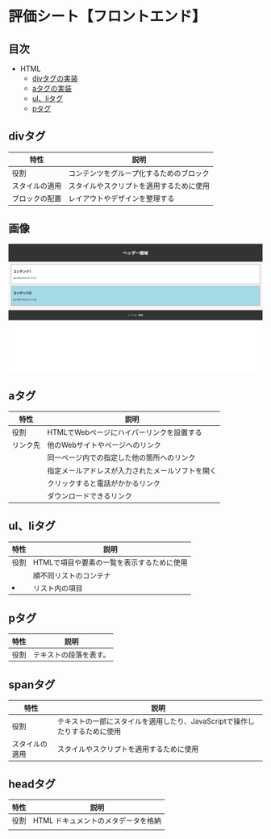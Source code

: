 # 評価シート【フロントエンド】

## 目次
- HTML
    - [divタグの実装](#user-content-divタグ)
    - [aタグの実装](#user-content-aタグ)
    - [ul、liタグ](#user-content-ul、liタグ)
    - [pタグ](#user-content-p、pタグ)

## divタグ
| 特性 | 説明 |
|------|------|
| 役割 | コンテンツをグループ化するためのブロック |
| スタイルの適用 | スタイルやスクリプトを適用するために使用 |
| ブロックの配置 | レイアウトやデザインを整理する |

## 画像
![divデモ画像](images/div-demo.png)

## aタグ
| 特性 | 説明 |
|------|------|
| 役割 | HTMLでWebページにハイパーリンクを設置する |
| リンク先 | 他のWebサイトやページへのリンク |
| | 同一ページ内での指定した他の箇所へのリンク |
| | 指定メールアドレスが入力されたメールソフトを開く |
| | クリックすると電話がかかるリンク |
| | ダウンロードできるリンク |

## ul、liタグ
| 特性 | 説明 |
|------|------|
| 役割 | HTMLで項目や要素の一覧を表示するために使用 |
| <ul> | 順不同リストのコンテナ |
| <li> | リスト内の項目 |

## pタグ
| 特性 | 説明 |
|------|------|
| 役割 |  テキストの段落を表す。|

## spanタグ
| 特性 | 説明 |
|------|------|
| 役割 | テキストの一部にスタイルを適用したり、JavaScriptで操作したりするために使用 |
| スタイルの適用 | スタイルやスクリプトを適用するために使用 |

## headタグ
| 特性 | 説明 |
|------|------|
| 役割 | HTML ドキュメントのメタデータを格納 |
| <title> | ブラウザのタイトルバーやタブに表示されるテキストを定義 |
| <link> | 外部リソース（主にCSSファイル）へのリンクを定義 |

## footerタグ
| 特性 | 説明 |
|------|------|
| 役割 | フッターを表す。著作権情報、連絡先情報、サイトマップなど |
| © | コピーライト記号を表示するために使用 |

## bodyタグ
| 特性 | 説明 |
|------|------|
| 役割 | HTML ドキュメントの主要なコンテンツを格納する |
| 含まれる内容 | テキスト、画像、他の HTML 要素など、実際にブラウザに表示されるもの |
